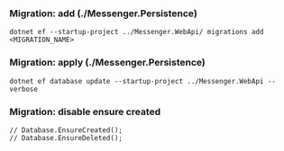 ### Migration: add (./Messenger.Persistence)

`dotnet ef --startup-project ../Messenger.WebApi/ migrations add <MIGRATION_NAME>`

### Migration: apply (./Messenger.Persistence)

`dotnet ef database update --startup-project ../Messenger.WebApi --verbose`

### Migration: disable ensure created

```
// Database.EnsureCreated();
// Database.EnsureDeleted();
```
